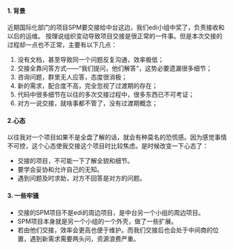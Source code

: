 #### 1. 背景
近期国际化部门的项目SPM要交接给中台这边，我们edi小组中奖了，负责接收和以后的运维。
按理说组织变动导致项目交接是很正常的一件事。但是本次交接的过程却一点也不正常，主要有以下几点：
1. 没有文档，甚至导致同一个问题反复沟通，效率极低；
2. 交接全靠问答方式——“我们提问，他们解答”，这势必要遗漏很多细节；
3. 咨询问题，群里无人应答，态度很消极；
4. 新的需求，配合度不高，完全忽视了过渡期的存在；
5. 代码中很多细节在以往的多次交接过程中，很多东西已不可考证；
6. 对方一说交接，就啥事都不管了，没有过渡期概念；
#### 2.心态
以往我对一个项目如果不是全盘了解的话，就会有种莫名的恐慌感。因为感觉事情不可控，这个心态使我交接这个项目时比较焦虑。是时候改变一下心态了：
* 交接的项目，不可能一下了解全貌和细节。
* 要学会妥协和允许自己的无知。
* 遇到问题及时求助，对方不回答是对方的问题。
#### 3. 一些牢骚
* 交接的SPM项目不是edi的周边项目，是中台另一个小组的周边项目。
* SPM项目本身就是另一个小组的一个外壳，做了一些扩展。
* 若由他们交接，效率会更高也便于维护。而我们交接后也会处于中间商的位置，遇到新需求需要两头问，资源浪费严重。